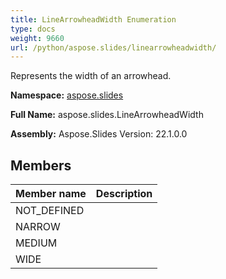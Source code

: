 ```yaml
---
title: LineArrowheadWidth Enumeration
type: docs
weight: 9660
url: /python/aspose.slides/linearrowheadwidth/
---
```


Represents the width of an arrowhead.

**Namespace:** [aspose.slides](/python/aspose.slides/)

**Full Name:** aspose.slides.LineArrowheadWidth

**Assembly:**  Aspose.Slides Version: 22.1.0.0

## **Members**
|**Member name**|**Description**|
| :- | :- |
|NOT_DEFINED||
|NARROW||
|MEDIUM||
|WIDE||
